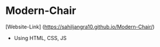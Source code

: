 # Modern-Chair
[Website-Link] (https://sahiljangra10.github.io/Modern-Chair/)
* Using HTML, CSS, JS
